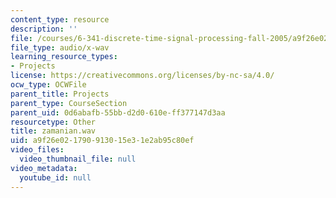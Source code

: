 ```yaml
---
content_type: resource
description: ''
file: /courses/6-341-discrete-time-signal-processing-fall-2005/a9f26e021790913015e31e2ab95c80ef_zamanian.wav
file_type: audio/x-wav
learning_resource_types:
- Projects
license: https://creativecommons.org/licenses/by-nc-sa/4.0/
ocw_type: OCWFile
parent_title: Projects
parent_type: CourseSection
parent_uid: 0d6abafb-55bb-d2d0-610e-ff377147d3aa
resourcetype: Other
title: zamanian.wav
uid: a9f26e02-1790-9130-15e3-1e2ab95c80ef
video_files:
  video_thumbnail_file: null
video_metadata:
  youtube_id: null
---
```

